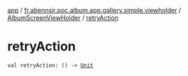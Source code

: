 [app](../../index.md) / [fr.abennsir.poc.album.app.gallery.simple.viewholder](../index.md) / [AlbumScreenViewHolder](index.md) / [retryAction](./retry-action.md)

# retryAction

`val retryAction: () -> `[`Unit`](https://kotlinlang.org/api/latest/jvm/stdlib/kotlin/-unit/index.html)